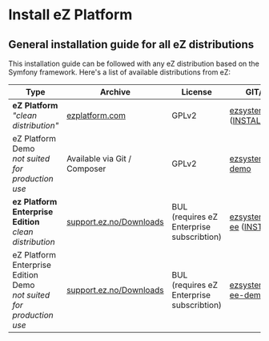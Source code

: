 # Install eZ Platform

## General installation guide for all eZ distributions

This installation guide can be followed with any eZ distribution based on the Symfony framework. Here's a list of available distributions from eZ:

|Type | Archive | License | GIT/Composer|
|------|------|------|------|
|**eZ Platform**</br> *"clean distribution"* | [ezplatform.com](https://ezplatform.com/#download-option) | GPLv2 | [ezsystems/ezplatform](https://github.com/ezsystems/ezplatform) ([INSTALL.md](https://github.com/ezsystems/ezplatform/blob/master/INSTALL.md))|
|eZ Platform Demo</br> *not suited for production use* | Available via Git / Composer | GPLv2 | [ezsystems/ezplatform-demo](https://github.com/ezsystems/ezplatform-demo)|
|**ez Platform Enterprise Edition**</br> *clean distribution* | [support.ez.no/Downloads](https://support.ez.no/Downloads) | BUL (requires eZ Enterprise subscribtion) | [ezsystems/ezplatform-ee](https://github.com/ezsystems/ezplatform-ee) ([INSTALL.md](https://github.com/ezsystems/ezstudio/blob/master/INSTALL.md))|
|eZ Platform Enterprise Edition Demo</br> *not suited for production use* | [support.ez.no/Downloads](https://support.ez.no/Downloads) | BUL (requires eZ Enterprise subscribtion) | [ezsystems/ezplatform-ee-demo](https://github.com/ezsystems/ezplatform-ee-demo)|
